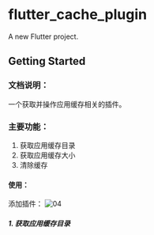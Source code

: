 # flutter_cache_plugin

A new Flutter project.

## Getting Started

### 文档说明：

一个获取并操作应用缓存相关的插件。

### 主要功能：

1. 获取应用缓存目录
2. 获取应用缓存大小
3. 清除缓存

#### 使用：

添加插件：
![04](https://user-images.githubusercontent.com/86814059/169691857-6cf911df-bc45-4e77-8055-01bf5fd8382b.jpg)


##### 1. 获取应用缓存目录
